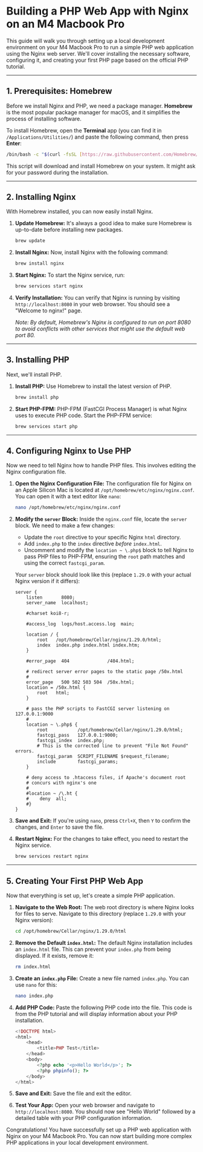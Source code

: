 # Building a PHP Web App with Nginx on an M4 Macbook Pro

This guide will walk you through setting up a local development environment on your M4 Macbook Pro to run a simple PHP web application using the Nginx web server. We'll cover installing the necessary software, configuring it, and creating your first PHP page based on the official PHP tutorial.

---

## 1. Prerequisites: Homebrew

Before we install Nginx and PHP, we need a package manager. **Homebrew** is the most popular package manager for macOS, and it simplifies the process of installing software.

To install Homebrew, open the **Terminal** app (you can find it in `/Applications/Utilities/`) and paste the following command, then press **Enter**:

```bash
/bin/bash -c "$(curl -fsSL [https://raw.githubusercontent.com/Homebrew/install/HEAD/install.sh](https://raw.githubusercontent.com/Homebrew/install/HEAD/install.sh))"
```

This script will download and install Homebrew on your system. It might ask for your password during the installation.

---

## 2. Installing Nginx

With Homebrew installed, you can now easily install Nginx.

1.  **Update Homebrew:** It's always a good idea to make sure Homebrew is up-to-date before installing new packages.

    ```bash
    brew update
    ```

2.  **Install Nginx:** Now, install Nginx with the following command:

    ```bash
    brew install nginx
    ```

3.  **Start Nginx:** To start the Nginx service, run:

    ```bash
    brew services start nginx
    ```

4.  **Verify Installation:** You can verify that Nginx is running by visiting `http://localhost:8080` in your web browser. You should see a "Welcome to nginx!" page.

    *Note: By default, Homebrew's Nginx is configured to run on port 8080 to avoid conflicts with other services that might use the default web port 80.*

---

## 3. Installing PHP

Next, we'll install PHP.

1.  **Install PHP:** Use Homebrew to install the latest version of PHP.

    ```bash
    brew install php
    ```

2.  **Start PHP-FPM:** PHP-FPM (FastCGI Process Manager) is what Nginx uses to execute PHP code. Start the PHP-FPM service:

    ```bash
    brew services start php
    ```

---

## 4. Configuring Nginx to Use PHP

Now we need to tell Nginx how to handle PHP files. This involves editing the Nginx configuration file.

1.  **Open the Nginx Configuration File:** The configuration file for Nginx on an Apple Silicon Mac is located at `/opt/homebrew/etc/nginx/nginx.conf`. You can open it with a text editor like `nano`:

    ```bash
    nano /opt/homebrew/etc/nginx/nginx.conf
    ```

2.  **Modify the `server` Block:** Inside the `nginx.conf` file, locate the `server` block. We need to make a few changes:
    * Update the `root` directive to your specific Nginx `html` directory.
    * Add `index.php` to the `index` directive *before* `index.html`.
    * Uncomment and modify the `location ~ \.php$` block to tell Nginx to pass PHP files to PHP-FPM, ensuring the `root` path matches and using the correct `fastcgi_param`.

    Your `server` block should look like this (replace `1.29.0` with your actual Nginx version if it differs):

    ```nginx
    server {
        listen       8080;
        server_name  localhost;

        #charset koi8-r;

        #access_log  logs/host.access.log  main;

        location / {
            root   /opt/homebrew/Cellar/nginx/1.29.0/html;
            index  index.php index.html index.htm;
        }

        #error_page  404              /404.html;

        # redirect server error pages to the static page /50x.html
        #
        error_page   500 502 503 504  /50x.html;
        location = /50x.html {
            root   html;
        }

        # pass the PHP scripts to FastCGI server listening on 127.0.0.1:9000
        #
        location ~ \.php$ {
            root           /opt/homebrew/Cellar/nginx/1.29.0/html;
            fastcgi_pass   127.0.0.1:9000;
            fastcgi_index  index.php;
            # This is the corrected line to prevent "File Not Found" errors.
            fastcgi_param  SCRIPT_FILENAME $request_filename;
            include        fastcgi_params;
        }

        # deny access to .htaccess files, if Apache's document root
        # concurs with nginx's one
        #
        #location ~ /\.ht {
        #    deny  all;
        #}
    }
    ```

3.  **Save and Exit:** If you're using `nano`, press `Ctrl+X`, then `Y` to confirm the changes, and `Enter` to save the file.

4.  **Restart Nginx:** For the changes to take effect, you need to restart the Nginx service.

    ```bash
    brew services restart nginx
    ```

---

## 5. Creating Your First PHP Web App

Now that everything is set up, let's create a simple PHP application.

1.  **Navigate to the Web Root:** The web root directory is where Nginx looks for files to serve. Navigate to this directory (replace `1.29.0` with your Nginx version):

    ```bash
    cd /opt/homebrew/Cellar/nginx/1.29.0/html
    ```

2.  **Remove the Default `index.html`:** The default Nginx installation includes an `index.html` file. This can prevent your `index.php` from being displayed. If it exists, remove it:

    ```bash
    rm index.html
    ```

3.  **Create an `index.php` File:** Create a new file named `index.php`. You can use `nano` for this:

    ```bash
    nano index.php
    ```

4.  **Add PHP Code:** Paste the following PHP code into the file. This code is from the PHP tutorial and will display information about your PHP installation.

    ```php
    <!DOCTYPE html>
    <html>
        <head>
            <title>PHP Test</title>
        </head>
        <body>
            <?php echo '<p>Hello World</p>'; ?>
            <?php phpinfo(); ?>
        </body>
    </html>
    ```

5.  **Save and Exit:** Save the file and exit the editor.

6.  **Test Your App:** Open your web browser and navigate to `http://localhost:8080`. You should now see "Hello World" followed by a detailed table with your PHP configuration information.

Congratulations! You have successfully set up a PHP web application with Nginx on your M4 Macbook Pro. You can now start building more complex PHP applications in your local development environment.
